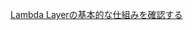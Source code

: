 [Lambda Layerの基本的な仕組みを確認する](https://dev.classmethod.jp/articles/lambda-layer-basics-how-it-works/)

